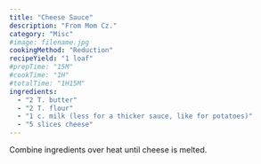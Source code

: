 ```yaml
---
title: "Cheese Sauce"
description: "From Mom Cz."
category: "Misc"
#image: filename.jpg
cookingMethod: "Reduction"
recipeYield: "1 loaf"
#prepTime: "15M"
#cookTime: "1H"
#totalTime: "1H15M"
ingredients:
  - "2 T. butter"
  - "2 T. flour"
  - "1 c. milk (less for a thicker sauce, like for potatoes)"
  - "5 slices cheese"
---
```


Combine ingredients over heat until cheese is melted.
